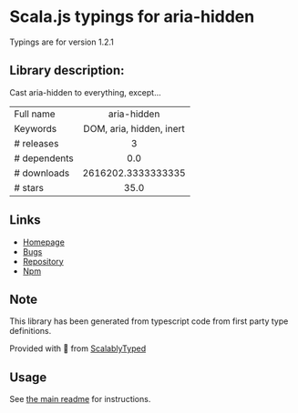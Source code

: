 
# Scala.js typings for aria-hidden

Typings are for version 1.2.1

## Library description:
Cast aria-hidden to everything, except...

|                    |                 |
| ------------------ | :-------------: |
| Full name          | aria-hidden |
| Keywords           | DOM, aria, hidden, inert |
| # releases         | 3 |
| # dependents       | 0.0 |
| # downloads        | 2616202.3333333335 |
| # stars            | 35.0 |

## Links
- [Homepage](https://github.com/theKashey/aria-hidden#readme)
- [Bugs](https://github.com/theKashey/aria-hidden/issues)
- [Repository](https://github.com/theKashey/aria-hidden)
- [Npm](https://www.npmjs.com/package/aria-hidden)
    


## Note
This library has been generated from typescript code from first party type definitions.

Provided with :purple_heart: from [ScalablyTyped](https://github.com/oyvindberg/ScalablyTyped)

## Usage
See [the main readme](../../readme.md) for instructions.



